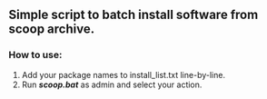 ## Simple script to batch install software from scoop archive.

### How to use:

1. Add your package names to install_list.txt line-by-line.
2. Run **_scoop.bat_** as admin and select your action.
